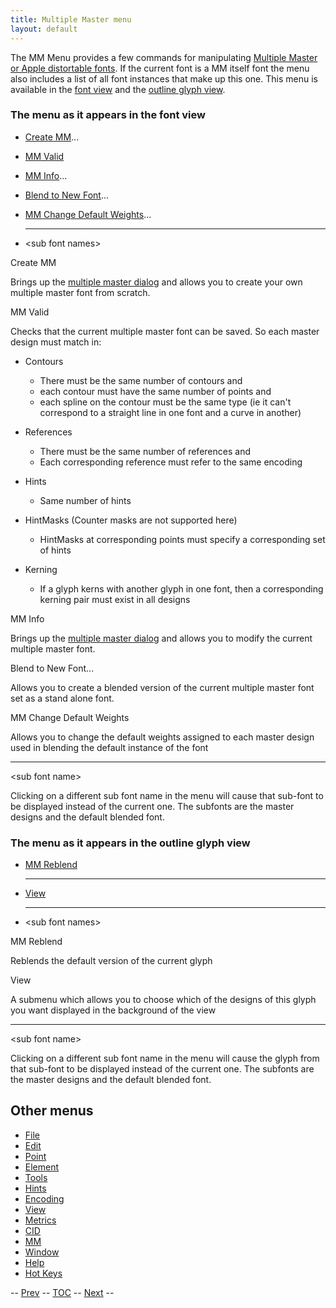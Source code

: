 ```yaml
---
title: Multiple Master menu
layout: default
---
```


The MM Menu provides a few commands for manipulating [Multiple Master or
Apple distortable fonts](multiplemaster.html#MM). If the current font is
a MM itself font the menu also includes a list of all font instances
that make up this one. This menu is available in the [font
view](mmmenu.html#fontview) and the [outline glyph
view](mmmenu.html#outline-char).

### The menu as it appears in the font view

-   [Create MM](mmmenu.html#Create)...
-   [MM Valid](mmmenu.html#Valid)
-   [MM Info](mmmenu.html#Info)...
-   [Blend to New Font](#NewFont)...
-   [MM Change Default Weights](mmmenu.html#DefWeights)...

    * * * * *

-   \<sub font names\>

Create MM

Brings up the [multiple master dialog](multiplemaster.html) and allows
you to create your own multiple master font from scratch.

MM Valid

Checks that the current multiple master font can be saved. So each
master design must match in:

-   Contours
    -   There must be the same number of contours and
    -   each contour must have the same number of points and
    -   each spline on the contour must be the same type (ie it can't
        correspond to a straight line in one font and a curve in
        another)

-   References
    -   There must be the same number of references and
    -   Each corresponding reference must refer to the same encoding

-   Hints
    -   Same number of hints

-   HintMasks (Counter masks are not supported here)
    -   HintMasks at corresponding points must specify a corresponding
        set of hints

-   Kerning
    -   If a glyph kerns with another glyph in one font, then a
        corresponding kerning pair must exist in all designs

MM Info

Brings up the [multiple master dialog](multiplemaster.html) and allows
you to modify the current multiple master font.

Blend to New Font...

Allows you to create a blended version of the current multiple master
font set as a stand alone font.

MM Change Default Weights

Allows you to change the default weights assigned to each master design
used in blending the default instance of the font

* * * * *

\<sub font name\>

Clicking on a different sub font name in the menu will cause that
sub-font to be displayed instead of the current one. The subfonts are
the master designs and the default blended font.

### The menu as it appears in the outline glyph view

-   [MM Reblend](mmmenu.html#Reblend)

    * * * * *

-   [View](mmmenu.html#View)

    * * * * *

-   \<sub font names\>

MM Reblend

Reblends the default version of the current glyph

View

A submenu which allows you to choose which of the designs of this glyph
you want displayed in the background of the view

* * * * *

\<sub font name\>

Clicking on a different sub font name in the menu will cause the glyph
from that sub-font to be displayed instead of the current one. The
subfonts are the master designs and the default blended font.

Other menus
-----------

-   [File](filemenu.html)
-   [Edit](editmenu.html)
-   [Point](pointmenu.html)
-   [Element](elementmenu.html)
-   [Tools](toolsmenu.html)
-   [Hints](hintsmenu.html)
-   [Encoding](encodingmenu.html)
-   [View](viewmenu.html)
-   [Metrics](metricsmenu.html)
-   [CID](cidmenu.html)
-   [MM](mmmenu.html)
-   [Window](windowmenu.html)
-   [Help](helpmenu.html)
-   [Hot Keys](HotKeys.html)

-- [Prev](cidmenu.html) -- [TOC](overview.html) --
[Next](windowmenu.html) --


